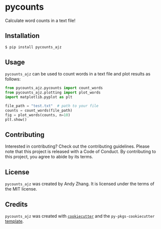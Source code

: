 # pycounts

Calculate word counts in a text file!

## Installation

```bash
$ pip install pycounts_ajz
```

## Usage

`pycounts_ajz` can be used to count words in a text file and plot results
as follows:

```python
from pycounts_ajz.pycounts import count_words
from pycounts_ajz.plotting import plot_words
import matplotlib.pyplot as plt

file_path = "test.txt"  # path to your file
counts = count_words(file_path)
fig = plot_words(counts, n=10)
plt.show()
```

## Contributing

Interested in contributing? Check out the contributing guidelines. 
Please note that this project is released with a Code of Conduct. 
By contributing to this project, you agree to abide by its terms.

## License

`pycounts_ajz` was created by Andy Zhang. It is licensed under the terms of the MIT license.


## Credits

`pycounts_ajz` was created with 
[`cookiecutter`](https://cookiecutter.readthedocs.io/en/latest/) and 
the `py-pkgs-cookiecutter` 
[template](https://github.com/py-pkgs/py-pkgs-cookiecutter).
